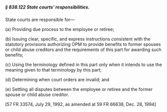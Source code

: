 ##### § 838.122 State courts' responsibilities. #####

State courts are responsible for—

(a) Providing due process to the employee or retiree;

(b) Issuing clear, specific, and express instructions consistent with the statutory provisions authorizing OPM to provide benefits to former spouses or child abuse creditors and the requirements of this part for awarding such benefits;

(c) Using the terminology defined in this part only when it intends to use the meaning given to that terminology by this part;

(d) Determining when court orders are invalid; and

(e) Settling all disputes between the employee or retiree and the former spouse or child abuse creditor.

[57 FR 33574, July 29, 1992, as amended at 59 FR 66638, Dec. 28, 1994]